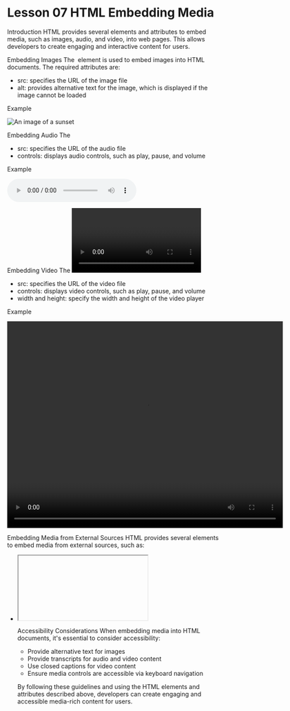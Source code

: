 # Lesson 07 HTML Embedding Media

Introduction
HTML provides several elements and attributes to embed media, such as images, audio, and video, into web pages. This allows developers to create engaging and interactive content for users.

Embedding Images
The <img> element is used to embed images into HTML documents. The required attributes are:

- src: specifies the URL of the image file
- alt: provides alternative text for the image, which is displayed if the image cannot be loaded

Example

<img src="image.jpg" alt="An image of a sunset">


Embedding Audio
The <audio> element is used to embed audio files into HTML documents. The required attributes are:

- src: specifies the URL of the audio file
- controls: displays audio controls, such as play, pause, and volume

Example

<audio src="audio.mp3" controls>
  Your browser does not support the audio element.
</audio>


Embedding Video
The <video> element is used to embed video files into HTML documents. The required attributes are:

- src: specifies the URL of the video file
- controls: displays video controls, such as play, pause, and volume
- width and height: specify the width and height of the video player

Example

<video src="video.mp4" controls width="640" height="480">
  Your browser does not support the video element.
</video>


Embedding Media from External Sources
HTML provides several elements to embed media from external sources, such as:

- <iframe>: embeds an HTML document from an external source
- <embed>: embeds a media file from an external source
- <object>: embeds a media file from an external source

Example

<iframe src="https://www.youtube.com/embed/VIDEO_ID" width="640" height="480"></iframe>


Accessibility Considerations
When embedding media into HTML documents, it's essential to consider accessibility:

- Provide alternative text for images
- Provide transcripts for audio and video content
- Use closed captions for video content
- Ensure media controls are accessible via keyboard navigation

By following these guidelines and using the HTML elements and attributes described above, developers can create engaging and accessible media-rich content for users.
